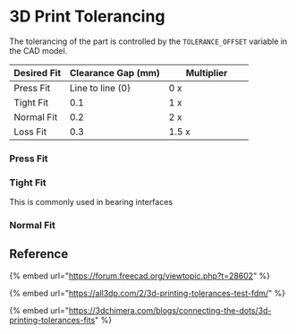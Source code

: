 # 3D Print Tolerancing

The tolerancing of the part is controlled by the `TOLERANCE_OFFSET` variable in the CAD model.



<table><thead><tr><th>Desired Fit</th><th>Clearance Gap (mm)</th><th width="135">Multiplier</th></tr></thead><tbody><tr><td>Press Fit</td><td>Line to line (0)</td><td>0 x</td></tr><tr><td>Tight Fit</td><td>0.1</td><td>1 x</td></tr><tr><td>Normal Fit</td><td>0.2</td><td>2 x</td></tr><tr><td>Loss Fit</td><td>0.3</td><td>1.5 x</td></tr></tbody></table>

### Press Fit



### Tight Fit

This is commonly used in bearing interfaces



### Normal Fit







## Reference

{% embed url="https://forum.freecad.org/viewtopic.php?t=28602" %}

{% embed url="https://all3dp.com/2/3d-printing-tolerances-test-fdm/" %}

{% embed url="https://3dchimera.com/blogs/connecting-the-dots/3d-printing-tolerances-fits" %}
